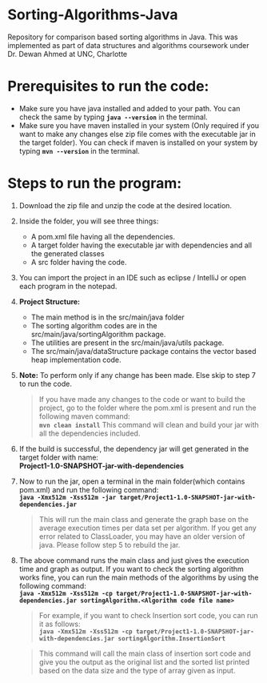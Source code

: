 # Sorting-Algorithms-Java
Repository for comparison based sorting algorithms in Java. This was implemented as part of data structures and algorithms coursework under Dr. Dewan Ahmed at UNC, Charlotte

# Prerequisites to run the code:
* Make sure you have java installed and added to your path. You can check the same by typing **```java --version```** in the terminal.
* Make sure you have maven installed in your system (Only required if you want to make any changes else zip file comes with the executable jar in the target folder). You can check if maven is installed on your system by typing **```mvn --version```** in the terminal.

# Steps to run the program:

1. Download the zip file and unzip the code at the desired location.


2. Inside the folder, you will see three things:
   * A pom.xml file having all the dependencies.
   * A target folder having the executable jar with dependencies and all the generated classes
   * A src folder having the code.


3. You can import the project in an IDE such as eclipse / IntelliJ or open each program in the notepad.


4. **Project Structure:**
   * The main method is in the src/main/java folder
   * The sorting algorithm codes are in the src/main/java/sortingAlgorithm package.
   * The utilities are present in the src/main/java/utils package.
   * The src/main/java/dataStructure package contains the vector based heap implementation code.


5. **Note:** To perform only if any change has been made. Else skip to step 7 to run the code.
     > If you have made any changes to the code or want to build the project, go to the folder where the pom.xml is present and run the following maven command:<br /> 
	   **```mvn clean install```**
     > This command will clean and build your jar with all the dependencies included.


6. If the build is successful, the dependency jar will get generated in the target folder with name:<br />
	**Project1-1.0-SNAPSHOT-jar-with-dependencies**


7. Now to run the jar, open a terminal in the main folder(which contains pom.xml) and run the following command:<br />
**```java -Xmx512m -Xss512m -jar target/Project1-1.0-SNAPSHOT-jar-with-dependencies.jar```**

   > This will run the main class and generate the graph base on the average execution times per data set per algorithm. If you get any error related to ClassLoader, you may have an older version of java. Please follow step 5 to rebuild the jar.


8. The above command runs the main class and just gives the execution time and graph as output. If you want to check the sorting algorithm works fine, you can run the main methods of the algorithms by using the following command:<br />
**```java -Xmx512m -Xss512m -cp target/Project1-1.0-SNAPSHOT-jar-with-dependencies.jar sortingAlgorithm.<Algorithm code file name>```**

   > For example, if you want to check Insertion sort code, you can run it as follows:<br /> 
**```java -Xmx512m -Xss512m -cp target/Project1-1.0-SNAPSHOT-jar-with-dependencies.jar sortingAlgorithm.InsertionSort```**

   > This command will call the main class of insertion sort code and give you the output as the original list and the sorted list printed based on the data size and the type of array given as input.

